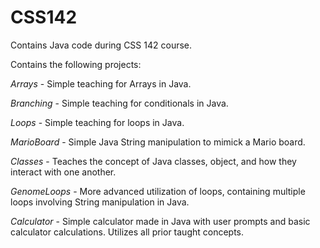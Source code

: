 # CSS142
Contains Java code during CSS 142 course.

Contains the following projects:

*Arrays* - Simple teaching for Arrays in Java. 

*Branching* - Simple teaching for conditionals in Java.

*Loops* - Simple teaching for loops in Java.

*MarioBoard* - Simple Java String manipulation to mimick a Mario board.

*Classes* - Teaches the concept of Java classes, object, and how they interact with one another.

*GenomeLoops* - More advanced utilization of loops, containing multiple loops involving String manipulation in Java.

*Calculator* - Simple calculator made in Java with user prompts and basic calculator calculations. Utilizes all prior taught concepts.
